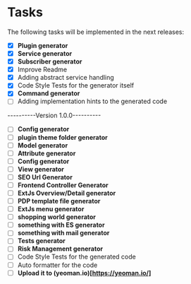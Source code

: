 # Tasks

The following tasks will be implemented in the next releases:

- [x] **Plugin generator**
- [x] **Service generator**
- [x] **Subscriber generator**
- [x] Improve Readme
- [x] Adding abstract service handling
- [x] Code Style Tests for the generator itself
- [x] **Command generator**
- [ ] Adding implementation hints to the generated code

----------Version 1.0.0----------

- [ ] **Config generator**
- [ ] **plugin theme folder generator**
- [ ] **Model generator**
- [ ] **Attribute generator**
- [ ] **Config generator**
- [ ] **View generator**
- [ ] **SEO Url Generator**
- [ ] **Frontend Controller Generator**
- [ ] **ExtJs Overview/Detail generator**
- [ ] **PDP template file generator**
- [ ] **ExtJs menu generator**
- [ ] **shopping world generator**
- [ ] **something with ES generator** 
- [ ] **something with mail generator**
- [ ] **Tests generator**
- [ ] **Risk Management generator**
- [ ] Code Style Tests for the generated code
- [ ] Auto formatter for the code
- [ ] **Upload it to (yeoman.io)[https://yeoman.io/]**